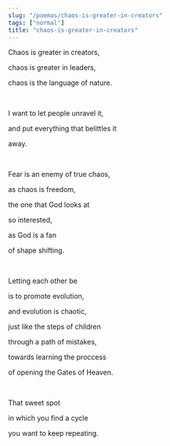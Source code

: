 ```yaml
---
slug: "/poemas/chaos-is-greater-in-creators"
tags: ["normal"]
title: "chaos-is-greater-in-creators"
---
```

Chaos is greater in creators,

chaos is greater in leaders, 

chaos is the language of nature.

&nbsp;

I want to let people unravel it,

and put everything that belittles it

away.

&nbsp;

Fear is an enemy of true chaos,

as chaos is freedom,

the one that God looks at

so interested,

as God is a fan

of shape shifting.

&nbsp;

Letting each other be

is to promote evolution,

and evolution is chaotic,

just like the steps of children

through a path of mistakes,

towards learning the proccess

of opening the Gates of Heaven.

&nbsp;

That sweet spot

in which you find a cycle

you want to keep repeating.